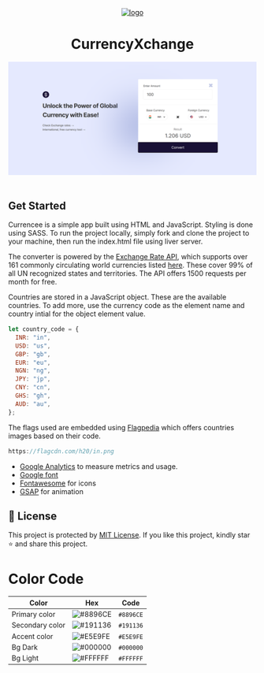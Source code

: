 <div align="center">
<a href="https://curencee.netlify.app"><img src="https://user-images.githubusercontent.com/62628408/175771392-c4d43488-04ac-4253-85ac-4c58a87315bc.svg" alt="logo" width="80px"></a>  
</div>

<div align="center">
<h1>CurrencyXchange</h1>
</div>

<div align="center">
<img src="./assets/images/sample.png" width="600px">
</div> <br>

## Get Started

Currencee is a simple app built using HTML and JavaScript. Styling is done using SASS.
To run the project locally, simply fork and clone the project to your machine, then run the index.html file using liver server.

The converter is powered by the <a href="https://www.exchangerate-api.com/">Exchange Rate API</a>, which supports over 161 commonly circulating world currencies listed <a href="https://www.exchangerate-api.com/docs/supported-currencies">here</a>. These cover 99% of all UN recognized states and territories. The API offers 1500 requests per month for free.

Countries are stored in a JavaScript object. These are the available countries. To add more, use the currency code as the element name and country intial for the object element value.

```js
let country_code = {
  INR: "in",
  USD: "us",
  GBP: "gb",
  EUR: "eu",
  NGN: "ng",
  JPY: "jp",
  CNY: "cn",
  GHS: "gh",
  AUD: "au",
};
```

The flags used are embedded using <a href="https://flagpedia.net">Flagpedia</a> which offers countries images based on their code.

```js
https://flagcdn.com/h20/in.png
```

- [Google Analytics](https://analytics.google.com) to measure metrics and usage.
- [Google font](https://fonts.google.com/)
- [Fontawesome](https://fontawesome.com) for icons
- [GSAP](https://greensock.com/gsap/) for animation

## 🔐 License

This project is protected by <a href="https://github.com/Theternos/currencyXchange/blob/main/LICENSE">MIT License</a>.
If you like this project, kindly star ⭐ and share this project.

# Color Code

| Color           | Hex                                                                                                               | Code      |
| --------------- | ----------------------------------------------------------------------------------------------------------------- | --------- |
| Primary color   | ![#8896CE](https://user-images.githubusercontent.com/62628408/176185657-5ae625c0-c7d3-4f85-815d-769c7a69045c.png) | `#8896CE` |
| Secondary color | ![#191136](https://user-images.githubusercontent.com/62628408/176185659-787210c1-fac9-4e87-8e6a-96b36ef53e0f.png) | `#191136` |
| Accent color    | ![#E5E9FE](https://user-images.githubusercontent.com/62628408/176185662-c471c6e7-97fc-4c60-afea-1574ab64216f.png) | `#E5E9FE` |
| Bg Dark         | ![#000000](https://user-images.githubusercontent.com/62628408/176185645-615c74cd-a2af-4ee3-bda8-f5982fe06011.png) | `#000000` |
| Bg Light        | ![#FFFFFF](https://user-images.githubusercontent.com/62628408/176185668-57712bfb-3d6f-4a5e-81e6-140de0004395.png) | `#FFFFFF` |
